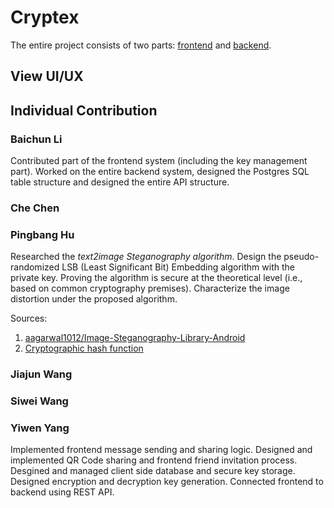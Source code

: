 # Cryptex

The entire project consists of two parts: [frontend](https://github.com/ECE4410J-Pentagram/Pentagram-Frontend) and [backend](https://github.com/ECE4410J-Pentagram/Pentagram-Backend). 

## View UI/UX

## Individual Contribution

### Baichun Li
Contributed part of the frontend system (including the key management part). Worked on the entire backend system, designed the Postgres SQL table structure and designed the entire API structure.

### Che Chen

### Pingbang Hu

Researched the *text2image Steganography algorithm*. Design the pseudo-randomized LSB (Least Significant Bit) Embedding algorithm with the private key. Proving the algorithm is secure at the theoretical level (i.e., based on common cryptography premises). Characterize the image distortion under the proposed algorithm.

Sources:

1. [aagarwal1012/Image-Steganography-Library-Android](https://github.com/aagarwal1012/Image-Steganography-Library-Android)
2. [Cryptographic hash function](https://en.wikipedia.org/wiki/Cryptographic_hash_function)

### Jiajun Wang

### Siwei Wang

### Yiwen Yang

Implemented frontend message sending and sharing logic. Designed and implemented QR Code sharing and frontend friend invitation process. Desgined and managed client side database and secure key storage. Designed encryption and decryption key generation. Connected frontend to backend using REST API.
